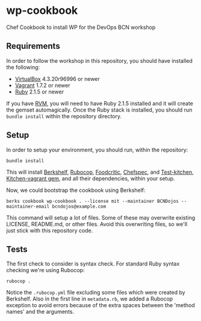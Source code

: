 # wp-cookbook

Chef Cookbook to install WP for the DevOps BCN workshop

## Requirements

In order to follow the workshop in this repository, you should have installed the following:

* [VirtualBox](http://virtualbox.org) 4.3.20r96996 or newer
* [Vagrant](http://vagrantup.com) 1.7.2 or newer
* [Ruby](http://ruby-lang.org) 2.1.5 or newer

If you have [RVM](http://rvm.io), you will need to have Ruby 2.1.5 installed and it will create the gemset automagically.
Once the Ruby stack is installed, you should run `bundle install` within the repository directory.

## Setup

In order to setup your environment, you should run, within the repository:

    bundle install

This will install [Berkshelf](http://berkshelf.com), [Rubocop](http://batsov.com/rubocop/), [Foodcritic](http://acrmp.github.io/foodcritic/), [Chefspec](https://docs.chef.io/chefspec.html), and [Test-kitchen](http://kitchen.ci/), [Kitchen-vagrant gem](https://rubygems.org/gems/kitchen-vagrant), and all their dependencies, within your setup.

Now, we could bootstrap the cookbook using Berkshelf:

    berks cookbook wp-cookbook . --license mit --maintainer BCNDojos --maintainer-email bcndojos@example.com

This command will setup a lot of files.
Some of these may overwrite existing LICENSE, README.md, or other files.
Avoid this overwriting files, so we'll just stick with this repository code.

## Tests

The first check to consider is syntax check.
For standard Ruby syntax checking we're using Rubocop:

    rubocop .

Notice the `.rubocop.yml` file excluding some files which were created by Berkshelf.
Also in the first line in `metadata.rb`, we added a Rubocop exception to avoid errors because of the extra spaces between the 'method names' and the arguments.
